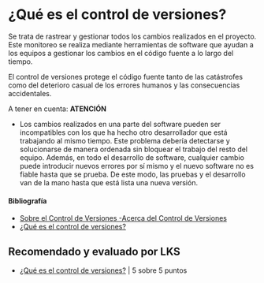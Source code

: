 # ¿Qué es el control de versiones?

Se trata de rastrear y gestionar todos los cambios realizados en el proyecto. Este monitoreo se realiza mediante herramientas de software que ayudan a los equipos a gestionar los cambios en el código fuente a lo largo del tiempo.

El control de versiones protege el código fuente tanto de las catástrofes como del deterioro casual de los errores humanos y las consecuencias accidentales.

A tener en cuenta: **ATENCIÓN**

- Los cambios realizados en una parte del software pueden ser incompatibles con los que ha hecho otro desarrollador que está trabajando al mismo tiempo. Este problema debería detectarse y solucionarse de manera ordenada sin bloquear el trabajo del resto del equipo. Además, en todo el desarrollo de software, cualquier cambio puede introducir nuevos errores por sí mismo y el nuevo software no es fiable hasta que se prueba. De este modo, las pruebas y el desarrollo van de la mano hasta que está lista una nueva versión.

#### Bibliografía


- [Sobre el Control de Versiones -Acerca del Control de Versiones](https://git-scm.com/book/es/v2/Inicio---Sobre-el-Control-de-Versiones-Acerca-del-Control-de-Versiones)
- [¿Qué es el control de versiones?](https://unity.com/es/solutions/what-is-version-control)

## Recomendado y evaluado por LKS

- [¿Qué es el control de versiones?](https://www.atlassian.com/es/git/tutorials/what-is-version-control) | 5 sobre 5 puntos
